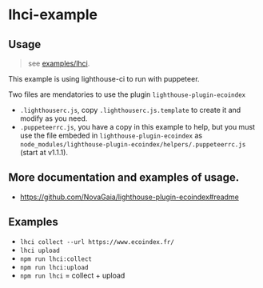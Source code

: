 # lhci-example

## Usage

> see [examples/lhci](#Examples).

This example is using lighthouse-ci to run with puppeteer.

Two files are mendatories to use the plugin `lighthouse-plugin-ecoindex`

- `.lighthouserc.js`, copy `.lighthouserc.js.template` to create it and modify as you need.
- `.puppeteerrc.js`, you have a copy in this example to help, but you must use the file embeded in `lighthouse-plugin-ecoindex` as `node_modules/lighthouse-plugin-ecoindex/helpers/.puppeteerrc.js` (start at v1.1.1).

## More documentation and examples of usage.

- https://github.com/NovaGaia/lighthouse-plugin-ecoindex#readme

## Examples

- `lhci collect --url https://www.ecoindex.fr/`
- `lhci upload`
- `npm run lhci:collect`
- `npm run lhci:upload`
- `npm run lhci` = collect + upload
